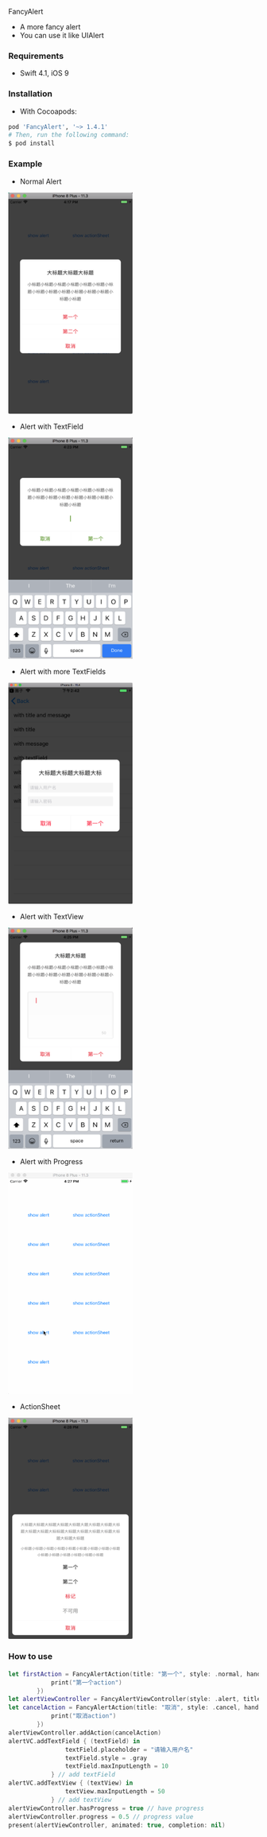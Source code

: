 FancyAlert

* A more fancy alert
* You can use it like UIAlert

### Requirements

* Swift 4.1, iOS 9

###  Installation

* With Cocoapods:

```ruby
pod 'FancyAlert', '~> 1.4.1'
# Then, run the following command:
$ pod install
```

### Example

* Normal Alert

<img width="250" height="445" src="https://raw.githubusercontent.com/ChaselAn/FancyAlert/master/normal_alert.png"/>

* Alert with TextField

<img width="250" height="445" src="https://raw.githubusercontent.com/ChaselAn/FancyAlert/master/alert_with_textfield.png"/>

- Alert with more TextFields

<img width="250" height="445" src="https://raw.githubusercontent.com/ChaselAn/FancyAlert/master/alert_with_textfields.png"/>

* Alert with TextView

<img width="250" height="445" src="https://raw.githubusercontent.com/ChaselAn/FancyAlert/master/alert_with_textview.png"/>

* Alert with Progress

<img width="250" height="445" src="https://raw.githubusercontent.com/ChaselAn/FancyAlert/master/alert_with_progress.gif"/>

* ActionSheet

<img width="250" height="445" src="https://raw.githubusercontent.com/ChaselAn/FancyAlert/master/actionsheet.png"/>

### How to use

```swift
let firstAction = FancyAlertAction(title: "第一个", style: .normal, handler: {
            print("第一个action")
        })
let alertViewController = FancyAlertViewController(style: .alert, title: "大标题大标题大标题大标题大标题大标题大标题大标题大标题", message: "小标题小标题小标题小标题小标题小标题小标题小标题小标题小标题小标题小标题小标题小标题小标题", actions: [firstAction])
let cancelAction = FancyAlertAction(title: "取消", style: .cancel, handler: {
            print("取消action")
        })
alertViewController.addAction(cancelAction)
alertVC.addTextField { (textField) in
                textField.placeholder = "请输入用户名"
                textField.style = .gray
                textField.maxInputLength = 10
            } // add textField
alertVC.addTextView { (textView) in
                textView.maxInputLength = 50
            } // add textView
alertViewController.hasProgress = true // have progress
alertViewController.progress = 0.5 // progress value
present(alertViewController, animated: true, completion: nil)
```

